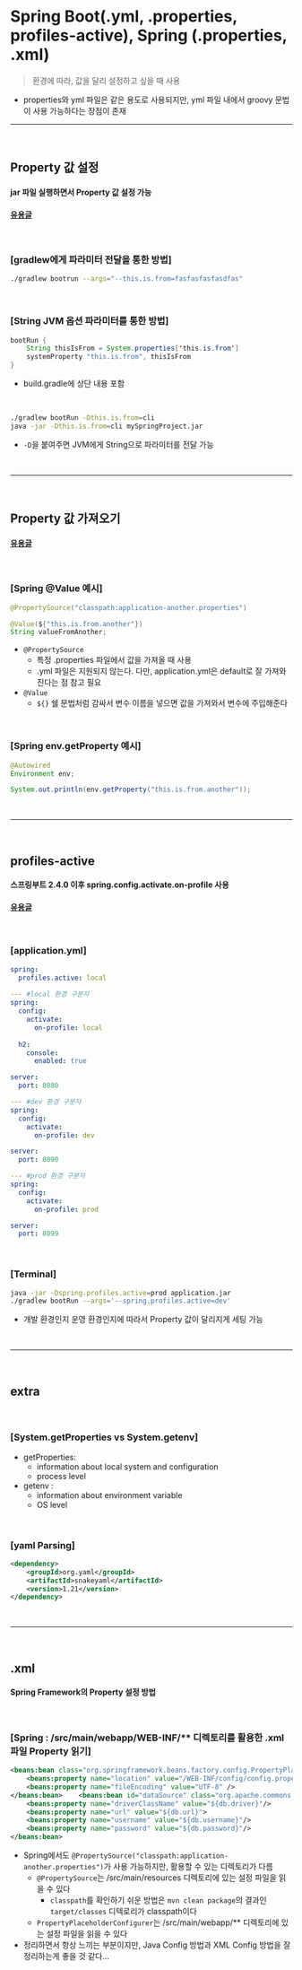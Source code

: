 # Spring Boot(.yml, .properties, profiles-active), Spring (.properties, .xml)
> 환경에 따라, 값을 달리 설정하고 싶을 때 사용
* properties와 yml 파일은 같은 용도로 사용되지만, yml 파일 내에서 groovy 문법이 사용 가능하다는 장점이 존재

<hr>
<br>

## Property 값 설정
#### jar 파일 실행하면서 Property 값 설정 가능
#### [유용글](https://m.blog.naver.com/PostView.naver?isHttpsRedirect=true&blogId=youreme&logNo=110158875473)

<br>

### [gradlew에게 파라미터 전달을 통한 방법]
```bash
./gradlew bootrun --args="--this.is.from=fasfasfasfasdfas"
```

<br>

### [String JVM 옵션 파라미터를 통한 방법]

```java
bootRun {
    String thisIsFrom = System.properties['this.is.from']
    systemProperty "this.is.from", thisIsFrom
}
```
* build.gradle에 상단 내용 포함

<br>

```bash
./gradlew bootRun -Dthis.is.from=cli
java -jar -Dthis.is.from=cli mySpringProject.jar
```
* `-D`을 붙여주면 JVM에게 String으로 파라미터를 전달 가능

<br>
<hr>
<br>

## Property 값 가져오기
#### [유용글](https://bcp0109.tistory.com/227) 

<br>

### [Spring @Value 예시]
```java
@PropertySource("classpath:application-another.properties")

@Value(${"this.is.from.another"})
String valueFromAnother;
```
* `@PropertySource` 
  * 특정 .properties 파일에서 값을 가져올 때 사용
  * .yml 파일은 지원되지 않는다. 다만, application.yml은 default로 잘 가져와진다는 점 참고 필요
* `@Value`
  * `${}` 쉘 문법처럼 감싸서 변수 이름을 넣으면 값을 가져와서 변수에 주입해준다

<br>

### [Spring env.getProperty 예시]
```java
@Autowired
Environment env;

System.out.println(env.getProperty("this.is.from.another"));
```

<br>
<hr>
<br>

## profiles-active
#### 스프링부트 2.4.0 이후 spring.config.activate.on-profile 사용
#### [유용글](https://stackoverflow.com/questions/31038250/setting-active-profile-and-config-location-from-command-line-in-spring-boot)

<br>

### [application.yml]
```yml
spring:
  profiles.active: local
  
--- #local 환경 구분자
spring:
  config:
    activate:
      on-profile: local
      
  h2:
    console:
      enabled: true

server:
  port: 8080

--- #dev 환경 구분자
spring:
  config:
    activate:
      on-profile: dev

server:
  port: 8090

--- #prod 환경 구분자
spring:
  config:
    activate:
      on-profile: prod

server:
  port: 8099
```

<br>

### [Terminal]
```bash
java -jar -Dspring.profiles.active=prod application.jar
./gradlew bootRun --args='--spring.profiles.active=dev'
```
* 개발 환경인지 운영 환경인지에 따라서 Property 값이 달리지게 세팅 가능

<br>
<hr>
<br>

## extra
#### 

<br>

### [System.getProperties vs System.getenv]
* getProperties: 
  * information about local system and configuration
  * process level
* getenv : 
  * information about environment variable
  * OS level

<br>

### [yaml Parsing]
```xml
<dependency>
    <groupId>org.yaml</groupId>
    <artifactId>snakeyaml</artifactId>
    <version>1.21</version>            
</dependency>
```

<br>
<hr>
<br>

## .xml 
#### Spring Framework의 Property 설정 방법

<br>

### [Spring : /src/main/webapp/WEB-INF/** 디렉토리를 활용한 .xml 파일 Property 읽기]
```xml
<beans:bean class="org.springframework.beans.factory.config.PropertyPlaceholderConfigurer">
    <beans:property name="location" value="/WEB-INF/config/config.properties"/>
    <beans:property name="fileEncoding" value="UTF-8" />
</beans:bean>    <beans:bean id="dataSource" class="org.apache.commons.dbcp.BasicDataSource">
    <beans:property name="driverClassName" value="${db.driver}"/>
    <beans:property name="url" value="${db.url}">
    <beans:property name="username" value="${db.username}"/>
    <beans:property name="password" value="${db.password}"/>
</beans:bean>
```
* Spring에서도 `@PropertySource("classpath:application-another.properties")`가 사용 가능하지만, 활용할 수 있는 디렉토리가 다름
  * `@PropertySource`는 /src/main/resources 디렉토리에 있는 설정 파일을 읽을 수 있다
    * `classpath`를 확인하기 쉬운 방법은 `mvn clean package`의 결과인 `target/classes` 디텍로리가 classpath이다
  * `PropertyPlaceholderConfigurer`는 /src/main/webapp/** 디렉토리에 있는 설정 파일을 읽을 수 있다
* 정리하면서 항상 느끼는 부분이지만, Java Config 방법과 XML Config 방법을 잘 정리하는게 좋을 것 같다...

